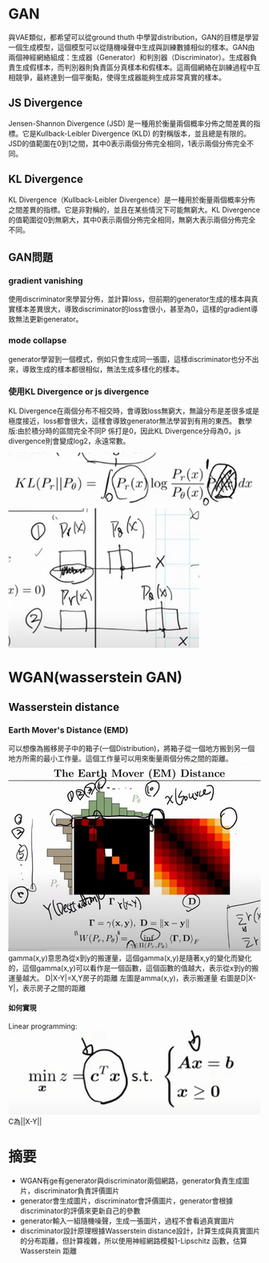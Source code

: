 #  GAN
與VAE類似，都希望可以從ground thuth 中學習distribution，GAN的目標是學習一個生成模型，這個模型可以從隨機噪聲中生成與訓練數據相似的樣本。GAN由兩個神經網絡組成：生成器（Generator）和判別器（Discriminator）。生成器負責生成假樣本，而判別器則負責區分真樣本和假樣本。這兩個網絡在訓練過程中互相競爭，最終達到一個平衡點，使得生成器能夠生成非常真實的樣本。
## JS Divergence
Jensen-Shannon Divergence (JSD) 是一種用於衡量兩個概率分佈之間差異的指標。它是Kullback-Leibler Divergence (KLD) 的對稱版本，並且總是有限的。JSD的值範圍在0到1之間，其中0表示兩個分佈完全相同，1表示兩個分佈完全不同。
## KL Divergence
KL Divergence（Kullback-Leibler Divergence）是一種用於衡量兩個概率分佈之間差異的指標。它是非對稱的，並且在某些情況下可能無窮大。KL Divergence的值範圍從0到無窮大，其中0表示兩個分佈完全相同，無窮大表示兩個分佈完全不同。
## GAN問題
### gradient vanishing
使用discriminator來學習分佈，並計算loss，但前期的generator生成的樣本與真實樣本差異很大，導致discriminator的loss會很小，甚至為0，這樣的gradient導致無法更新generator。
### mode collapse
generator學習到一個模式，例如只會生成同一張圖，這樣discriminator也分不出來，導致生成的樣本都很相似，無法生成多樣化的樣本。
### 使用KL Divergence or js divergence
KL Divergence在兩個分布不相交時，會導致loss無窮大，無論分布是差很多或是極度接近，loss都會很大，這樣會導致generator無法學習到有用的東西。
數學版:由於積分時的區間完全不同P 係打是0，因此KL Divergence分母為0，js divergence則會變成log2，永遠常數。

![alt text](image-46.png)
![alt text](image-45.png)
# WGAN(wasserstein GAN)
## Wasserstein distance
### Earth Mover's Distance (EMD)
可以想像為搬移房子中的箱子(一個Distribution)，將箱子從一個地方搬到另一個地方所需的最小工作量。這個工作量可以用來衡量兩個分佈之間的距離。
![alt text](image-47.png)
gamma(x,y)意思為從x到y的搬運量，這個gamma(x,y)是隨著x,y的變化而變化的，這個gamma(x,y)可以看作是一個函數，這個函數的值越大，表示從x到y的搬運量越大。
D|X-Y|=X,Y房子的距離
左圖是amma(x,y)，表示搬運量
右圖是D|X-Y|，表示房子之間的距離
#### 如何實現
Linear programming: 
![alt text](image-48.png)
C為||X-Y||

# 摘要
- WGAN有ge有generator與discriminator兩個網路，generator負責生成圖片，discriminator負責評價圖片
- generator會生成圖片，discriminator會評價圖片，generator會根據discriminator的評價來更新自己的參數
- generator輸入一組隨機噪聲，生成一張圖片，過程不會看過真實圖片
- discriminator設計原理根據Wasserstein distance設計，計算生成與真實圖片的分布距離，但計算複雜，所以使用神經網路模擬1-Lipschitz 函數，估算 Wasserstein 距離

